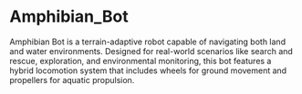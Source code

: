 # Amphibian_Bot
Amphibian Bot is a terrain-adaptive robot capable of navigating both land and water environments. Designed for real-world scenarios like search and rescue, exploration, and environmental monitoring, this bot features a hybrid locomotion system that includes wheels for ground movement and propellers for aquatic propulsion.
